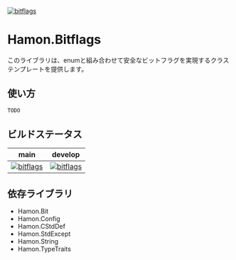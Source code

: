 ﻿[![bitflags](https://github.com/shibainuudon/HamonCore/actions/workflows/bitflags.yml/badge.svg)](https://github.com/shibainuudon/HamonCore/actions/workflows/bitflags.yml)

# Hamon.Bitflags

このライブラリは、enumと組み合わせて安全なビットフラグを実現するクラステンプレートを提供します。

## 使い方

```cpp
TODO
```

## ビルドステータス

| main | develop |
| ---- | ------- |
|[![bitflags](https://github.com/shibainuudon/HamonCore/actions/workflows/bitflags.yml/badge.svg?branch=main)](https://github.com/shibainuudon/HamonCore/actions/workflows/bitflags.yml)|[![bitflags](https://github.com/shibainuudon/HamonCore/actions/workflows/bitflags.yml/badge.svg?branch=develop)](https://github.com/shibainuudon/HamonCore/actions/workflows/bitflags.yml)|

## 依存ライブラリ

* Hamon.Bit
* Hamon.Config
* Hamon.CStdDef
* Hamon.StdExcept
* Hamon.String
* Hamon.TypeTraits
